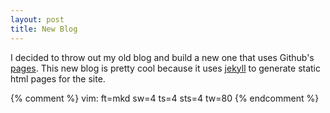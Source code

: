 ```yaml
---
layout: post
title: New Blog
---
```


I decided to throw out my old blog and build a new one that uses Github's
[pages](http://pages.github.com/). This new blog is pretty cool because it uses
[jekyll](https://github.com/mojombo/jekyll/) to generate static html pages for
the site.

{% comment %}
vim: ft=mkd sw=4 ts=4 sts=4 tw=80
{% endcomment %}
